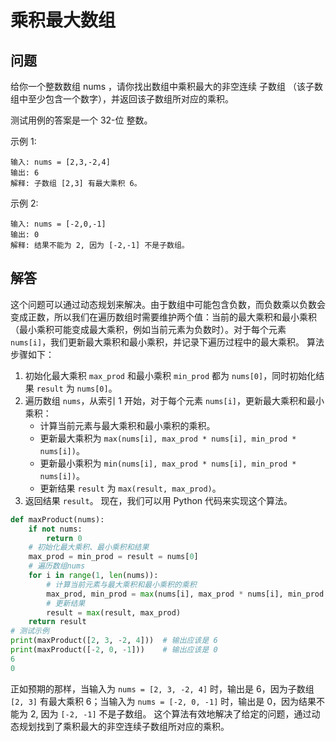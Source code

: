 # 乘积最大数组
## 问题
给你一个整数数组 nums ，请你找出数组中乘积最大的非空连续
子数组
（该子数组中至少包含一个数字），并返回该子数组所对应的乘积。

测试用例的答案是一个 32-位 整数。



示例 1:
```
输入: nums = [2,3,-2,4]
输出: 6
解释: 子数组 [2,3] 有最大乘积 6。
```
示例 2:
```
输入: nums = [-2,0,-1]
输出: 0
解释: 结果不能为 2, 因为 [-2,-1] 不是子数组。
```
## 解答
这个问题可以通过动态规划来解决。由于数组中可能包含负数，而负数乘以负数会变成正数，所以我们在遍历数组时需要维护两个值：当前的最大乘积和最小乘积（最小乘积可能变成最大乘积，例如当前元素为负数时）。对于每个元素 `nums[i]`，我们更新最大乘积和最小乘积，并记录下遍历过程中的最大乘积。
算法步骤如下：
1. 初始化最大乘积 `max_prod` 和最小乘积 `min_prod` 都为 `nums[0]`，同时初始化结果 `result` 为 `nums[0]`。
2. 遍历数组 `nums`，从索引 1 开始，对于每个元素 `nums[i]`，更新最大乘积和最小乘积：
   - 计算当前元素与最大乘积和最小乘积的乘积。
   - 更新最大乘积为 `max(nums[i], max_prod * nums[i], min_prod * nums[i])`。
   - 更新最小乘积为 `min(nums[i], max_prod * nums[i], min_prod * nums[i])`。
   - 更新结果 `result` 为 `max(result, max_prod)`。
3. 返回结果 `result`。
现在，我们可以用 Python 代码来实现这个算法。
```python
def maxProduct(nums):
    if not nums:
        return 0
    # 初始化最大乘积、最小乘积和结果
    max_prod = min_prod = result = nums[0]
    # 遍历数组nums
    for i in range(1, len(nums)):
        # 计算当前元素与最大乘积和最小乘积的乘积
        max_prod, min_prod = max(nums[i], max_prod * nums[i], min_prod * nums[i]), min(nums[i], max_prod * nums[i], min_prod * nums[i])
        # 更新结果
        result = max(result, max_prod)
    return result
# 测试示例
print(maxProduct([2, 3, -2, 4]))  # 输出应该是 6
print(maxProduct([-2, 0, -1]))    # 输出应该是 0
6
0
```
正如预期的那样，当输入为 `nums = [2, 3, -2, 4]` 时，输出是 6，因为子数组 `[2, 3]` 有最大乘积 6；当输入为 `nums = [-2, 0, -1]` 时，输出是 0，因为结果不能为 2, 因为 `[-2, -1]` 不是子数组。
这个算法有效地解决了给定的问题，通过动态规划找到了乘积最大的非空连续子数组所对应的乘积。

